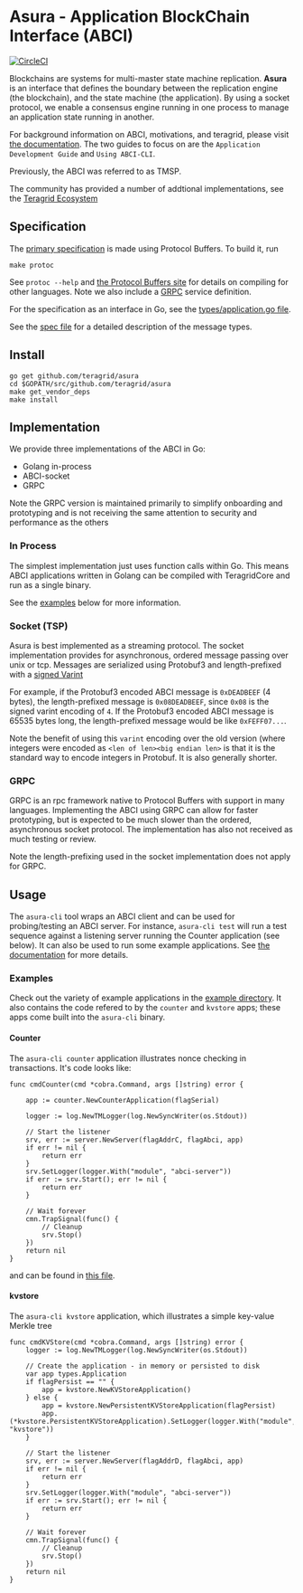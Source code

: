 # Asura - Application BlockChain Interface (ABCI)

[![CircleCI](https://circleci.com/gh/teragrid/asura.svg?style=svg)](https://circleci.com/gh/teragrid/asura)

Blockchains are systems for multi-master state machine replication.
**Asura** is an interface that defines the boundary between the replication engine (the blockchain),
and the state machine (the application).
By using a socket protocol, we enable a consensus engine running in one process
to manage an application state running in another.

For background information on ABCI, motivations, and teragrid, please visit [the documentation](http://teragrid.readthedocs.io/en/master/).
The two guides to focus on are the `Application Development Guide` and `Using ABCI-CLI`.

Previously, the ABCI was referred to as TMSP.

The community has provided a number of addtional implementations, see the [Teragrid Ecosystem](https://teragrid.network/ecosystem)

## Specification

The [primary specification](https://github.com/teragrid/asura/blob/master/types/types.proto)
is made using Protocol Buffers. To build it, run

```
make protoc
```

See `protoc --help` and [the Protocol Buffers site](https://developers.google.com/protocol-buffers)
for details on compiling for other languages. Note we also include a [GRPC](http://www.grpc.io/docs)
service definition.

For the specification as an interface in Go, see the
[types/application.go file](https://github.com/teragrid/asura/blob/master/types/application.go).

See the [spec file](specification.rst) for a detailed description of the message types.

## Install

```
go get github.com/teragrid/asura
cd $GOPATH/src/github.com/teragrid/asura
make get_vendor_deps
make install
```

## Implementation

We provide three implementations of the ABCI in Go:

- Golang in-process
- ABCI-socket
- GRPC

Note the GRPC version is maintained primarily to simplify onboarding and prototyping and is not receiving the same
attention to security and performance as the others

### In Process

The simplest implementation just uses function calls within Go.
This means ABCI applications written in Golang can be compiled with TeragridCore and run as a single binary.

See the [examples](#examples) below for more information.

### Socket (TSP)

Asura is best implemented as a streaming protocol.
The socket implementation provides for asynchronous, ordered message passing over unix or tcp.
Messages are serialized using Protobuf3 and length-prefixed with a [signed Varint](https://developers.google.com/protocol-buffers/docs/encoding?csw=1#signed-integers)

For example, if the Protobuf3 encoded ABCI message is `0xDEADBEEF` (4 bytes), the length-prefixed message is `0x08DEADBEEF`, since `0x08` is the signed varint
encoding of `4`. If the Protobuf3 encoded ABCI message is 65535 bytes long, the length-prefixed message would be like `0xFEFF07...`.

Note the benefit of using this `varint` encoding over the old version (where integers were encoded as `<len of len><big endian len>` is that
it is the standard way to encode integers in Protobuf. It is also generally shorter.

### GRPC

GRPC is an rpc framework native to Protocol Buffers with support in many languages.
Implementing the ABCI using GRPC can allow for faster prototyping, but is expected to be much slower than
the ordered, asynchronous socket protocol. The implementation has also not received as much testing or review.

Note the length-prefixing used in the socket implementation does not apply for GRPC.

## Usage

The `asura-cli` tool wraps an ABCI client and can be used for probing/testing an ABCI server.
For instance, `asura-cli test` will run a test sequence against a listening server running the Counter application (see below).
It can also be used to run some example applications.
See [the documentation](http://teragrid.readthedocs.io/en/master/) for more details.

### Examples

Check out the variety of example applications in the [example directory](example/).
It also contains the code refered to by the `counter` and `kvstore` apps; these apps come
built into the `asura-cli` binary.

#### Counter

The `asura-cli counter` application illustrates nonce checking in transactions. It's code looks like:

```golang
func cmdCounter(cmd *cobra.Command, args []string) error {

	app := counter.NewCounterApplication(flagSerial)

	logger := log.NewTMLogger(log.NewSyncWriter(os.Stdout))

	// Start the listener
	srv, err := server.NewServer(flagAddrC, flagAbci, app)
	if err != nil {
		return err
	}
	srv.SetLogger(logger.With("module", "abci-server"))
	if err := srv.Start(); err != nil {
		return err
	}

	// Wait forever
	cmn.TrapSignal(func() {
		// Cleanup
		srv.Stop()
	})
	return nil
}
```

and can be found in [this file](cmd/asura-cli/asura-cli.go).

#### kvstore

The `asura-cli kvstore` application, which illustrates a simple key-value Merkle tree

```golang
func cmdKVStore(cmd *cobra.Command, args []string) error {
	logger := log.NewTMLogger(log.NewSyncWriter(os.Stdout))

	// Create the application - in memory or persisted to disk
	var app types.Application
	if flagPersist == "" {
		app = kvstore.NewKVStoreApplication()
	} else {
		app = kvstore.NewPersistentKVStoreApplication(flagPersist)
		app.(*kvstore.PersistentKVStoreApplication).SetLogger(logger.With("module", "kvstore"))
	}

	// Start the listener
	srv, err := server.NewServer(flagAddrD, flagAbci, app)
	if err != nil {
		return err
	}
	srv.SetLogger(logger.With("module", "abci-server"))
	if err := srv.Start(); err != nil {
		return err
	}

	// Wait forever
	cmn.TrapSignal(func() {
		// Cleanup
		srv.Stop()
	})
	return nil
}
```
